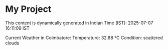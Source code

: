 # My Project

This content is dynamically generated in Indian Time (IST): 2025-07-07 16:11:09 IST


Current Weather in Coimbatore:
Temperature: 32.88 °C
Condition: scattered clouds
